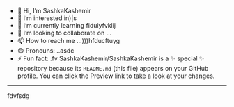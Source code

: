 - 👋 Hi, I’m SashkaKashemir
- 👀 I’m interested in)|s
- 🌱 I’m currently learning fiduiyfvklij
- 💞️ I’m looking to collaborate on ...
- 📫 How to reach me ...)))hfducftuyg
- 😄 Pronouns: ..asdc
- ⚡ Fun fact: .fv
SashkaKashemir/SashkaKashemir is a ✨ special ✨ repository because its `README.md` (this file) appears on your GitHub profile.
You can click the Preview link to take a look at your changes.
---
fdvfsdg

